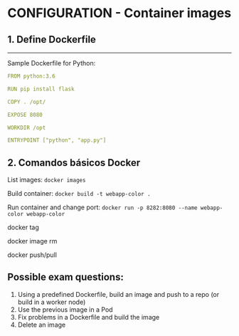 # CONFIGURATION - Container images

## **1. Define Dockerfile**
---

Sample Dockerfile for Python:

```yaml
FROM python:3.6

RUN pip install flask

COPY . /opt/

EXPOSE 8080

WORKDIR /opt

ENTRYPOINT ["python", "app.py"]
```

## **2. Comandos básicos Docker**

List images: `docker images`

Build container: `docker build -t webapp-color .`

Run container and change port: `docker run -p 8282:8080 --name webapp-color webapp-color` 

docker tag

docker image rm

docker push/pull


## Possible exam questions:

1. Using a predefined Dockerfile, build an image and push to a repo (or build in a worker node)
2. Use the previous image in a Pod
3. Fix problems in a Dockerfile and build the image
4. Delete an image
